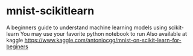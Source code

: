 # mnist-scikitlearn
A beginners guide to understand machine learning models using scikit-learn
You may use your favorite python notebook to run
Also available at kaggle   https://www.kaggle.com/antoniocgg/mnist-on-scikit-learn-for-beginers
